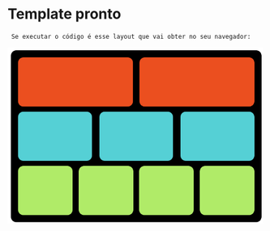 # Template pronto

```bash
 Se executar o código é esse layout que vai obter no seu navegador:
```
<p align="center">
<img src="./src/img/task_8.png"  width="700"/>
</p>